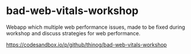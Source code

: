 # bad-web-vitals-workshop

Webapp which multiple web performance issues, made to be fixed during workshop and discuss strategies for web performance.

https://codesandbox.io/p/github/thinog/bad-web-vitals-workshop
